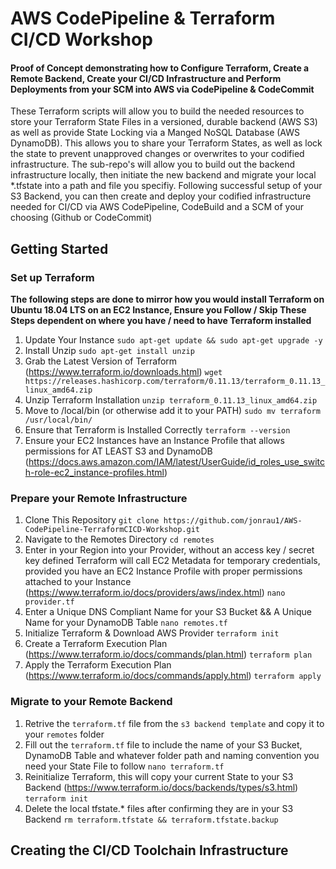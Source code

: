 # AWS CodePipeline & Terraform CI/CD Workshop
#### Proof of Concept demonstrating how to Configure Terraform, Create a Remote Backend, Create your CI/CD Infrastructure and Perform Deployments from your SCM into AWS via CodePipeline & CodeCommit
These Terraform scripts will allow you to build the needed resources to store your Terraform State Files in a versioned, durable backend (AWS S3) as well as provide State Locking via a Manged NoSQL Database (AWS DynamoDB). This allows you to share your Terraform States, as well as lock the state to prevent unapproved changes or overwrites to your codified infrastructure. The sub-repo's will allow you to build out the backend infrastructure locally, then initiate the new backend and migrate your local *.tfstate into a path and file you specifiy.
Following successful setup of your S3 Backend, you can then create and deploy your codified infrastructure needed for CI/CD via AWS CodePipeline, CodeBuild and a SCM of your choosing (Github or CodeCommit)

## Getting Started

### Set up Terraform
**The following steps are done to mirror how you would install Terraform on Ubuntu 18.04 LTS on an EC2 Instance, Ensure you Follow / Skip These Steps dependent on where you have / need to have Terraform installed**
1. Update Your Instance
`sudo apt-get update && sudo apt-get upgrade -y`
2. Install Unzip
`sudo apt-get install unzip`
3. Grab the Latest Version of Terraform (https://www.terraform.io/downloads.html)
`wget https://releases.hashicorp.com/terraform/0.11.13/terraform_0.11.13_linux_amd64.zip`
4. Unzip Terraform Installation
`unzip terraform_0.11.13_linux_amd64.zip`
5. Move to /local/bin (or otherwise add it to your PATH)
`sudo mv terraform /usr/local/bin/`
6. Ensure that Terraform is Installed Correctly
`terraform --version`
7. Ensure your EC2 Instances have an Instance Profile that allows permissions for AT LEAST S3 and DynamoDB (https://docs.aws.amazon.com/IAM/latest/UserGuide/id_roles_use_switch-role-ec2_instance-profiles.html)

### Prepare your Remote Infrastructure
1. Clone This Repository
`git clone https://github.com/jonrau1/AWS-CodePipeline-TerraformCICD-Workshop.git`
2. Navigate to the Remotes Directory
`cd remotes`
3. Enter in your Region into your Provider, without an access key / secret key defined Terraform will call EC2 Metadata for temporary credentials, provided you have an EC2 Instance Profile with proper permissions attached to your Instance (https://www.terraform.io/docs/providers/aws/index.html)
`nano provider.tf`
4. Enter a Unique DNS Compliant Name for your S3 Bucket && A Unique Name for your DynamoDB Table
`nano remotes.tf`
5. Initialize Terraform & Download AWS Provider
`terraform init`
6. Create a Terraform Execution Plan (https://www.terraform.io/docs/commands/plan.html)
`terraform plan` 
7. Apply the Terraform Execution Plan (https://www.terraform.io/docs/commands/apply.html)
`terraform apply`

### Migrate to your Remote Backend
1. Retrive the `terraform.tf` file from the `s3 backend template` and copy it to your `remotes` folder
2. Fill out the `terraform.tf` file to include the name of your S3 Bucket, DynamoDB Table and whatever folder path and naming convention you need your State File to follow
`nano terraform.tf`
3. Reinitialize Terraform, this will copy your current State to your S3 Backend (https://www.terraform.io/docs/backends/types/s3.html)
`terraform init`
4. Delete the local tfstate.* files after confirming they are in your S3 Backend
`rm terraform.tfstate && terraform.tfstate.backup`

## Creating the CI/CD Toolchain Infrastructure